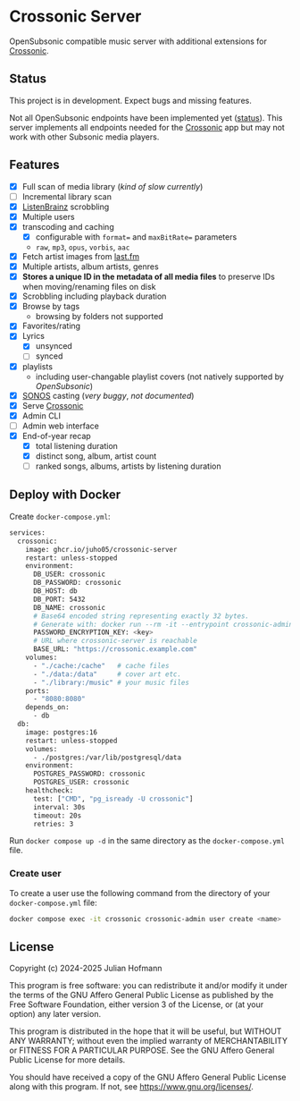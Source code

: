 # Crossonic Server

OpenSubsonic compatible music server with additional extensions for [Crossonic](https://github.com/juho05/crossonic).

## Status

This project is in development. Expect bugs and missing features.

Not all OpenSubsonic endpoints have been implemented yet ([status](./supported_endpoints.md)).
This server implements all endpoints needed for the [Crossonic](https://github.com/juho05/crossonic) app but may not work with
other Subsonic media players.

## Features

- [x] Full scan of media library (*kind of slow currently*)
- [ ] Incremental library scan
- [x] [ListenBrainz](https://listenbrainz.org) scrobbling
- [x] Multiple users
- [x] transcoding and caching
  - [x] configurable with `format=` and `maxBitRate=` parameters
  - `raw`, `mp3`, `opus`, `vorbis`, `aac`
- [x] Fetch artist images from [last.fm](https://last.fm)
- [x] Multiple artists, album artists, genres
- [x] **Stores a unique ID in the metadata of all media files** to preserve IDs when moving/renaming files on disk
- [x] Scrobbling including playback duration
- [x] Browse by tags
  - browsing by folders not supported
- [x] Favorites/rating
- [x] Lyrics
  - [x] unsynced
  - [ ] synced
- [x] playlists
  - including user-changable playlist covers (not natively supported by *OpenSubsonic*)
- [x] [SONOS](https://www.sonos.com) casting (*very buggy*, *not documented*)
- [x] Serve [Crossonic](https://github.com/juho05/crossonic#web)
- [x] Admin CLI
- [ ] Admin web interface
- [x] End-of-year recap
  - [x] total listening duration
  - [x] distinct song, album, artist count
  - [ ] ranked songs, albums, artists by listening duration

## Deploy with Docker

Create `docker-compose.yml`:
```bash
services:
  crossonic:
    image: ghcr.io/juho05/crossonic-server
    restart: unless-stopped
    environment:
      DB_USER: crossonic
      DB_PASSWORD: crossonic
      DB_HOST: db
      DB_PORT: 5432
      DB_NAME: crossonic
      # Base64 encoded string representing exactly 32 bytes.
      # Generate with: docker run --rm -it --entrypoint crossonic-admin ghcr.io/juho05/crossonic-server gen-encryption-key
      PASSWORD_ENCRYPTION_KEY: <key>
      # URL where crossonic-server is reachable
      BASE_URL: "https://crossonic.example.com"
    volumes:
      - "./cache:/cache"   # cache files
      - "./data:/data"     # cover art etc.
      - "./library:/music" # your music files
    ports:
      - "8080:8080"
    depends_on:
      - db
  db:
    image: postgres:16
    restart: unless-stopped
    volumes:
      - ./postgres:/var/lib/postgresql/data
    environment:
      POSTGRES_PASSWORD: crossonic
      POSTGRES_USER: crossonic
    healthcheck:
      test: ["CMD", "pg_isready -U crossonic"]
      interval: 30s
      timeout: 20s
      retries: 3
```

Run `docker compose up -d` in the same directory as the `docker-compose.yml` file.

### Create user

To create a user use the following command from the directory of your `docker-compose.yml` file:

```bash
docker compose exec -it crossonic crossonic-admin user create <name>
```

## License

Copyright (c) 2024-2025 Julian Hofmann

This program is free software: you can redistribute it and/or modify
it under the terms of the GNU Affero General Public License as published
by the Free Software Foundation, either version 3 of the License, or
(at your option) any later version.

This program is distributed in the hope that it will be useful,
but WITHOUT ANY WARRANTY; without even the implied warranty of
MERCHANTABILITY or FITNESS FOR A PARTICULAR PURPOSE.  See the
GNU Affero General Public License for more details.

You should have received a copy of the GNU Affero General Public License
along with this program.  If not, see <https://www.gnu.org/licenses/>.